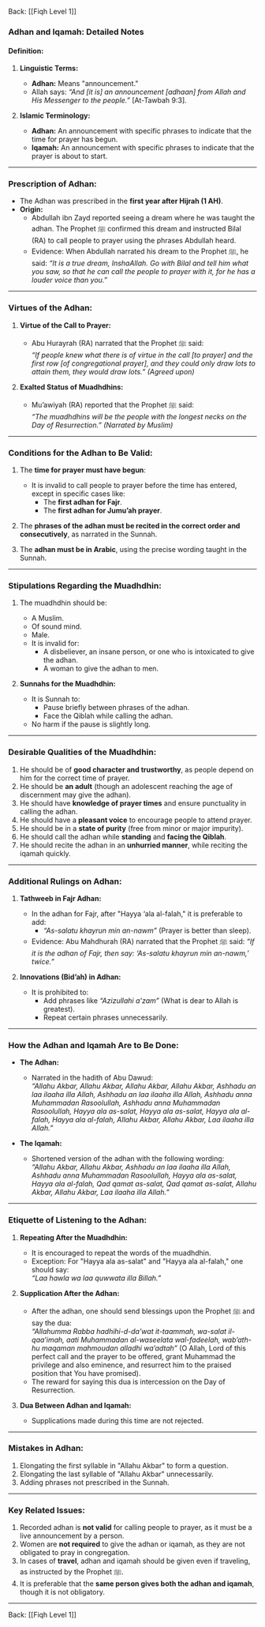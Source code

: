 Back: [[Fiqh Level 1]]
### Adhan and Iqamah: Detailed Notes

#### **Definition:**

1. **Linguistic Terms:**
   - **Adhan:** Means "announcement."
   - Allah says: _“And [it is] an announcement [adhaan] from Allah and His Messenger to the people.”_ [At-Tawbah 9:3].

2. **Islamic Terminology:**
   - **Adhan:** An announcement with specific phrases to indicate that the time for prayer has begun.
   - **Iqamah:** An announcement with specific phrases to indicate that the prayer is about to start.

---

### **Prescription of Adhan:**
- The Adhan was prescribed in the **first year after Hijrah (1 AH)**.  
- **Origin:**  
  - Abdullah ibn Zayd reported seeing a dream where he was taught the adhan. The Prophet ﷺ confirmed this dream and instructed Bilal (RA) to call people to prayer using the phrases Abdullah heard.
  - Evidence: When Abdullah narrated his dream to the Prophet ﷺ, he said: _“It is a true dream, InshaAllah. Go with Bilal and tell him what you saw, so that he can call the people to prayer with it, for he has a louder voice than you.”_

---

### **Virtues of the Adhan:**
1. **Virtue of the Call to Prayer:**
   - Abu Hurayrah (RA) narrated that the Prophet ﷺ said:  
     _“If people knew what there is of virtue in the call [to prayer] and the first row [of congregational prayer], and they could only draw lots to attain them, they would draw lots.”_ *(Agreed upon)*

2. **Exalted Status of Muadhdhins:**
   - Mu’awiyah (RA) reported that the Prophet ﷺ said:  
     _“The muadhdhins will be the people with the longest necks on the Day of Resurrection.”_ *(Narrated by Muslim)*

---

### **Conditions for the Adhan to Be Valid:**
1. The **time for prayer must have begun**:
   - It is invalid to call people to prayer before the time has entered, except in specific cases like:
     - The **first adhan for Fajr**.
     - The **first adhan for Jumu’ah prayer**.

2. The **phrases of the adhan must be recited in the correct order and consecutively**, as narrated in the Sunnah.

3. The **adhan must be in Arabic**, using the precise wording taught in the Sunnah.

---

### **Stipulations Regarding the Muadhdhin:**
1. The muadhdhin should be:
   - A Muslim.
   - Of sound mind.
   - Male.
   - It is invalid for:
     - A disbeliever, an insane person, or one who is intoxicated to give the adhan.
     - A woman to give the adhan to men.

2. **Sunnahs for the Muadhdhin:**
   - It is Sunnah to:
     - Pause briefly between phrases of the adhan.
     - Face the Qiblah while calling the adhan.
   - No harm if the pause is slightly long.

---

### **Desirable Qualities of the Muadhdhin:**
1. He should be of **good character and trustworthy**, as people depend on him for the correct time of prayer.  
2. He should be **an adult** (though an adolescent reaching the age of discernment may give the adhan).  
3. He should have **knowledge of prayer times** and ensure punctuality in calling the adhan.  
4. He should have a **pleasant voice** to encourage people to attend prayer.  
5. He should be in a **state of purity** (free from minor or major impurity).  
6. He should call the adhan while **standing** and **facing the Qiblah**.  
7. He should recite the adhan in an **unhurried manner**, while reciting the iqamah quickly.

---

### **Additional Rulings on Adhan:**
1. **Tathweeb in Fajr Adhan:**
   - In the adhan for Fajr, after "Hayya ‘ala al-falah," it is preferable to add:
     - _“As-salatu khayrun min an-nawm”_ (Prayer is better than sleep).
   - Evidence: Abu Mahdhurah (RA) narrated that the Prophet ﷺ said: _“If it is the adhan of Fajr, then say: ‘As-salatu khayrun min an-nawm,’ twice.”_

2. **Innovations (Bid’ah) in Adhan:**
   - It is prohibited to:
     - Add phrases like _“Azizullahi a'zam”_ (What is dear to Allah is greatest).
     - Repeat certain phrases unnecessarily.

---

### **How the Adhan and Iqamah Are to Be Done:**
- **The Adhan:**  
  - Narrated in the hadith of Abu Dawud:  
    _“Allahu Akbar, Allahu Akbar, Allahu Akbar, Allahu Akbar, Ashhadu an laa ilaaha illa Allah, Ashhadu an laa ilaaha illa Allah, Ashhadu anna Muhammadan Rasoolullah, Ashhadu anna Muhammadan Rasoolullah, Hayya ala as-salat, Hayya ala as-salat, Hayya ala al-falah, Hayya ala al-falah, Allahu Akbar, Allahu Akbar, Laa ilaaha illa Allah.”_

- **The Iqamah:**  
  - Shortened version of the adhan with the following wording:  
    _“Allahu Akbar, Allahu Akbar, Ashhadu an laa ilaaha illa Allah, Ashhadu anna Muhammadan Rasoolullah, Hayya ala as-salat, Hayya ala al-falah, Qad qamat as-salat, Qad qamat as-salat, Allahu Akbar, Allahu Akbar, Laa ilaaha illa Allah.”_

---

### **Etiquette of Listening to the Adhan:**
1. **Repeating After the Muadhdhin:**
   - It is encouraged to repeat the words of the muadhdhin.
   - Exception: For "Hayya ala as-salat" and "Hayya ala al-falah," one should say:  
     _“Laa hawla wa laa quwwata illa Billah.”_

2. **Supplication After the Adhan:**
   - After the adhan, one should send blessings upon the Prophet ﷺ and say the dua:  
     _“Allahumma Rabba hadhihi-d-da’wat it-taammah, wa-salat il-qaa’imah, aati Muhammadan al-waseelata wal-fadeelah, wab’ath-hu maqaman mahmoudan alladhi wa’adtah”_ (O Allah, Lord of this perfect call and the prayer to be offered, grant Muhammad the privilege and also eminence, and resurrect him to the praised position that You have promised).  
   - The reward for saying this dua is intercession on the Day of Resurrection.

3. **Dua Between Adhan and Iqamah:**
   - Supplications made during this time are not rejected.

---

### **Mistakes in Adhan:**
1. Elongating the first syllable in "Allahu Akbar" to form a question.
2. Elongating the last syllable of "Allahu Akbar" unnecessarily.
3. Adding phrases not prescribed in the Sunnah.

---

### **Key Related Issues:**
1. Recorded adhan is **not valid** for calling people to prayer, as it must be a live announcement by a person.  
2. Women are **not required** to give the adhan or iqamah, as they are not obligated to pray in congregation.  
3. In cases of **travel**, adhan and iqamah should be given even if traveling, as instructed by the Prophet ﷺ.  
4. It is preferable that the **same person gives both the adhan and iqamah**, though it is not obligatory.

---
Back: [[Fiqh Level 1]]